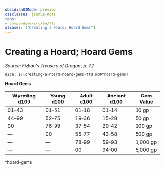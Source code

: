 ```yaml
---
obsidianUIMode: preview
cssclasses: json5e-note
tags:
- compendium/src/5e/ftd
aliases: ["Creating a Hoard; Hoard Gems"]
---
```

# Creating a Hoard; Hoard Gems
*Source: Fizban's Treasury of Dragons p. 72* 

`dice: [](creating-a-hoard-hoard-gems-ftd.md#^hoard-gems)`

**Hoard Gems**

| Wyrmling d100 | Young d100 | Adult d100 | Ancient d100 | Gem Value |
|---------------|------------|------------|--------------|-----------|
| 01–43 | 01–51 | 01–18 | 01–14 | 10 gp |
| 44–99 | 52–75 | 19–36 | 15–28 | 50 gp |
| 00 | 76–99 | 37–54 | 29–42 | 100 gp |
| — | 00 | 55–77 | 43–58 | 500 gp |
| — | — | 78–99 | 59–93 | 1,000 gp |
| — | — | 00 | 94–00 | 5,000 gp |
^hoard-gems